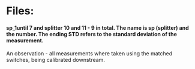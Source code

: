 # Files:

#### sp_1until 7 and splitter 10 and 11 - 9 in total. The name is sp (splitter) and the number. The ending STD refers to the standard deviation of the measurement. 

An observation - all measurements where taken using the matched switches, being calibrated downstream. 

